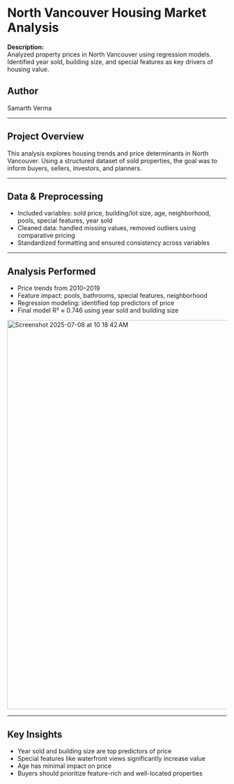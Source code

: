 # North Vancouver Housing Market Analysis

**Description:**  
Analyzed property prices in North Vancouver using regression models. Identified year sold, building size, and special features as key drivers of housing value.

## Author  
Samarth Verma  

---

## Project Overview  
This analysis explores housing trends and price determinants in North Vancouver. Using a structured dataset of sold properties, the goal was to inform buyers, sellers, investors, and planners.

---

## Data & Preprocessing
- Included variables: sold price, building/lot size, age, neighborhood, pools, special features, year sold  
- Cleaned data: handled missing values, removed outliers using comparative pricing  
- Standardized formatting and ensured consistency across variables  

---

## Analysis Performed
- Price trends from 2010–2019  
- Feature impact: pools, bathrooms, special features, neighborhood  
- Regression modeling: identified top predictors of price  
- Final model R² ≈ 0.746 using year sold and building size  

<img width="893" alt="Screenshot 2025-07-08 at 10 18 42 AM" src="https://github.com/user-attachments/assets/f77bc415-1559-43cc-a081-0851fa30df91" />

---

## Key Insights
- Year sold and building size are top predictors of price  
- Special features like waterfront views significantly increase value  
- Age has minimal impact on price  
- Buyers should prioritize feature-rich and well-located properties  


